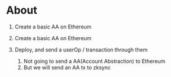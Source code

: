 # About

1. Create a basic AA on Ethereum 
2. Create a basic AA on Ethereum
3. Deploy, and send a userOp / transaction through them

    1. Not going to send a AA(Account Abstraction) to Ethereum
    2. But we will send an AA tx to zksync